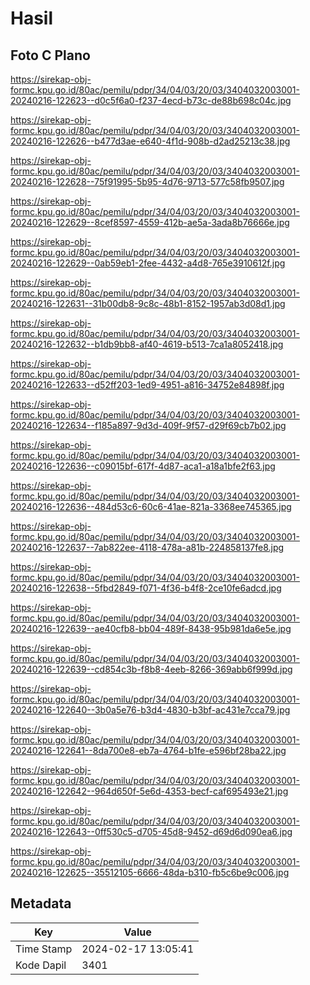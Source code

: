 # Hasil

## Foto C Plano

https://sirekap-obj-formc.kpu.go.id/80ac/pemilu/pdpr/34/04/03/20/03/3404032003001-20240216-122623--d0c5f6a0-f237-4ecd-b73c-de88b698c04c.jpg

https://sirekap-obj-formc.kpu.go.id/80ac/pemilu/pdpr/34/04/03/20/03/3404032003001-20240216-122626--b477d3ae-e640-4f1d-908b-d2ad25213c38.jpg

https://sirekap-obj-formc.kpu.go.id/80ac/pemilu/pdpr/34/04/03/20/03/3404032003001-20240216-122628--75f91995-5b95-4d76-9713-577c58fb9507.jpg

https://sirekap-obj-formc.kpu.go.id/80ac/pemilu/pdpr/34/04/03/20/03/3404032003001-20240216-122629--8cef8597-4559-412b-ae5a-3ada8b76666e.jpg

https://sirekap-obj-formc.kpu.go.id/80ac/pemilu/pdpr/34/04/03/20/03/3404032003001-20240216-122629--0ab59eb1-2fee-4432-a4d8-765e3910612f.jpg

https://sirekap-obj-formc.kpu.go.id/80ac/pemilu/pdpr/34/04/03/20/03/3404032003001-20240216-122631--31b00db8-9c8c-48b1-8152-1957ab3d08d1.jpg

https://sirekap-obj-formc.kpu.go.id/80ac/pemilu/pdpr/34/04/03/20/03/3404032003001-20240216-122632--b1db9bb8-af40-4619-b513-7ca1a8052418.jpg

https://sirekap-obj-formc.kpu.go.id/80ac/pemilu/pdpr/34/04/03/20/03/3404032003001-20240216-122633--d52ff203-1ed9-4951-a816-34752e84898f.jpg

https://sirekap-obj-formc.kpu.go.id/80ac/pemilu/pdpr/34/04/03/20/03/3404032003001-20240216-122634--f185a897-9d3d-409f-9f57-d29f69cb7b02.jpg

https://sirekap-obj-formc.kpu.go.id/80ac/pemilu/pdpr/34/04/03/20/03/3404032003001-20240216-122636--c09015bf-617f-4d87-aca1-a18a1bfe2f63.jpg

https://sirekap-obj-formc.kpu.go.id/80ac/pemilu/pdpr/34/04/03/20/03/3404032003001-20240216-122636--484d53c6-60c6-41ae-821a-3368ee745365.jpg

https://sirekap-obj-formc.kpu.go.id/80ac/pemilu/pdpr/34/04/03/20/03/3404032003001-20240216-122637--7ab822ee-4118-478a-a81b-224858137fe8.jpg

https://sirekap-obj-formc.kpu.go.id/80ac/pemilu/pdpr/34/04/03/20/03/3404032003001-20240216-122638--5fbd2849-f071-4f36-b4f8-2ce10fe6adcd.jpg

https://sirekap-obj-formc.kpu.go.id/80ac/pemilu/pdpr/34/04/03/20/03/3404032003001-20240216-122639--ae40cfb8-bb04-489f-8438-95b981da6e5e.jpg

https://sirekap-obj-formc.kpu.go.id/80ac/pemilu/pdpr/34/04/03/20/03/3404032003001-20240216-122639--cd854c3b-f8b8-4eeb-8266-369abb6f999d.jpg

https://sirekap-obj-formc.kpu.go.id/80ac/pemilu/pdpr/34/04/03/20/03/3404032003001-20240216-122640--3b0a5e76-b3d4-4830-b3bf-ac431e7cca79.jpg

https://sirekap-obj-formc.kpu.go.id/80ac/pemilu/pdpr/34/04/03/20/03/3404032003001-20240216-122641--8da700e8-eb7a-4764-b1fe-e596bf28ba22.jpg

https://sirekap-obj-formc.kpu.go.id/80ac/pemilu/pdpr/34/04/03/20/03/3404032003001-20240216-122642--964d650f-5e6d-4353-becf-caf695493e21.jpg

https://sirekap-obj-formc.kpu.go.id/80ac/pemilu/pdpr/34/04/03/20/03/3404032003001-20240216-122643--0ff530c5-d705-45d8-9452-d69d6d090ea6.jpg

https://sirekap-obj-formc.kpu.go.id/80ac/pemilu/pdpr/34/04/03/20/03/3404032003001-20240216-122625--35512105-6666-48da-b310-fb5c6be9c006.jpg


## Metadata

| Key        | Value               |
| ---------- | ------------------- |
| Time Stamp | 2024-02-17 13:05:41 |
| Kode Dapil | 3401                |



